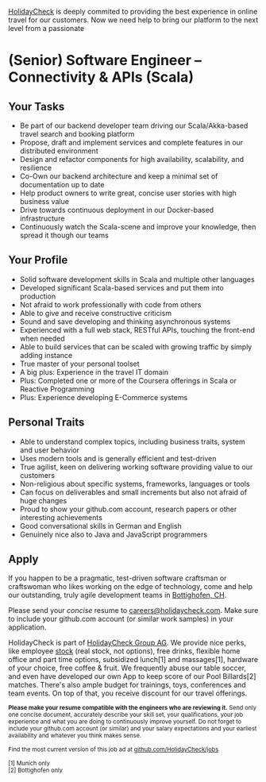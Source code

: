 [HolidayCheck](http://www.holidaycheck.de/) is deeply commited to providing the best experience in online travel for our customers. Now we need help to bring our platform to the next level from a passionate

# (Senior) Software Engineer – Connectivity & APIs (Scala)

## Your Tasks
- Be part of our backend developer team driving our Scala/Akka-based travel search and booking platform
- Propose, draft and implement services and complete features in our distributed environment
- Design and refactor components for high availability, scalability, and resilience
- Co-Own our backend architecture and keep a minimal set of documentation up to date
- Help product owners to write great, concise user stories with high business value
- Drive towards continuous deployment in our Docker-based infrastructure
- Continuously watch the Scala-scene and improve your knowledge, then spread it though our teams

## Your Profile
- Solid software development skills in Scala and multiple other languages
- Developed significant Scala-based services and put them into production
- Not afraid to work professionally with code from others
- Able to give and receive constructive criticism
- Sound and save developing and thinking asynchronous systems
- Experienced with a full web stack, RESTful APIs, touching the front-end when needed
- Able to build services that can be scaled with growing traffic by simply adding instance
- True master of your personal toolset
- A big plus: Experience in the travel IT domain
- Plus: Completed one or more of the Coursera offerings in Scala or Reactive Programming
- Plus: Experience developing E-Commerce systems

## Personal Traits
- Able to understand complex topics, including business traits, system and user behavior
- Uses modern tools and is generally efficient and test-driven
- True agilist, keen on delivering working software providing value to our customers
- Non-religious about specific systems, frameworks, languages or tools
- Can focus on deliverables and small increments but also not afraid of huge changes
- Proud to show your github.com account, research papers or other interesting achievements
- Good conversational skills in German and English
- Genuinely nice also to Java and JavaScript programmers

## Apply

If you happen to be a pragmatic, test-driven software craftsman or craftswoman who likes working on the edge of technology, come and help our outstanding, truly agile development teams in [Bottighofen, CH](https://goo.gl/maps/X7bZ3).

Please send your *concise* resume to [careers@holidaycheck.com](mailto:careers@holidaycheck.com). Make sure to include your github.com account (or similar work samples) in your application.

HolidayCheck is part of [HolidayCheck Group AG](https://www.holidaycheckgroup.com/). We provide nice perks, like employee [stock](https://www.google.com/finance?q=ETR:HOC) (real stock, not options), free drinks, flexible home office and part time options, subsidized lunch[1] and massages[1], hardware of your choice, free coffee & fruit. We frequently abuse our table soccer, and even have developed our own App to keep score of our Pool Billards[2] matches. There's also ample budget for trainings, toys, conferences and team events. On top of that, you receive discount for our travel offerings.

<sub>**Please make your resume compatible with the engineers who are reviewing it.** Send only one concise document, accurately describe your skill set, your qualifications, your job experience and what you are doing to continuously improve yourself. Do not forget to include your github.com account (or similar) and your salary expectations and your earliest availability and whatever you think makes sense.</sub>


<sub>Find the most current version of this job ad at [github.com/HolidayCheck/jobs](github.com/HolidayCheck/jobs)</sub>

<sub>
[1] Munich only<br/>
[2] Bottighofen only
</sub>
